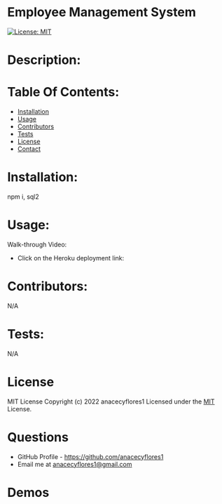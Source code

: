 # Employee Management System

[![License: MIT](https://img.shields.io/badge/License-MIT-yellow.svg)](https://opensource.org/licenses/MIT)

# Description:

# Table Of Contents:

- [Installation](#Installation)
- [Usage](#Usage)
- [Contributors](#Contributors)
- [Tests](#Tests)
- [License](#License)
- [Contact](#Contact)

# Installation:

npm i, sql2

# Usage:

Walk-through Video:

- Click on the Heroku deployment link:

# Contributors:

N/A

# Tests:

N/A

# License

MIT License
Copyright (c) 2022 anacecyflores1
Licensed under the [MIT](https://opensource.org/licenses/MIT) License.

# Questions

- GitHub Profile - https://github.com/anacecyflores1
- Email me at anacecyflores1@gmail.com

# Demos
